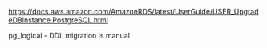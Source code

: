 https://docs.aws.amazon.com/AmazonRDS/latest/UserGuide/USER_UpgradeDBInstance.PostgreSQL.html


pg_logical - DDL migration is manual